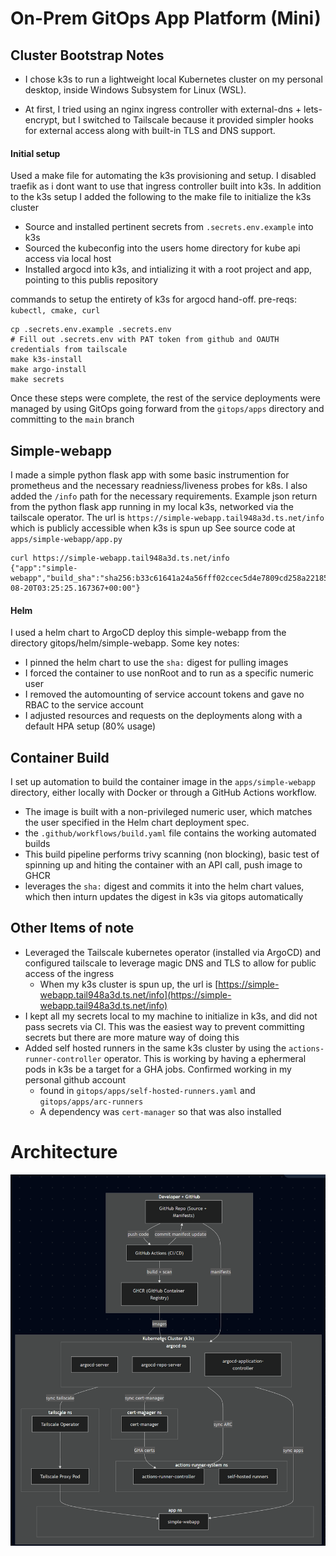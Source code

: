 # On-Prem GitOps App Platform (Mini)


## Cluster Bootstrap Notes
* I chose k3s to run a lightweight local Kubernetes cluster on my personal desktop, inside Windows Subsystem for Linux (WSL).

* At first, I tried using an nginx ingress controller with external-dns + lets-encrypt, but I switched to Tailscale because it provided simpler hooks for external access along with built-in TLS and DNS support.

#### Initial setup
Used a make file for automating the k3s provisioning and setup. I disabled traefik as i dont want to use that ingress controller built into k3s. In addition to the k3s setup I added the following to the make file to initialize the k3s cluster
* Source and installed pertinent secrets from `.secrets.env.example` into k3s
* Sourced the kubeconfig into the users home directory for kube api access via local host
* Installed argocd into k3s, and intializing it with a root project and app, pointing to this publis repository

commands to setup the entirety of k3s for argocd hand-off. pre-reqs: `kubectl, cmake, curl`
```
cp .secrets.env.example .secrets.env
# Fill out .secrets.env with PAT token from github and OAUTH credentials from tailscale
make k3s-install
make argo-install
make secrets
```

Once these steps were complete, the rest of the service deployments were managed by using GitOps going forward from the `gitops/apps` directory and committing to the `main` branch

## Simple-webapp
I made a simple python flask app with some basic instrumention for prometheus and the necessary readniess/liveness probes for k8s. I also added the `/info` path for the necessary requirements. Example json return from the python flask app running in my local k3s, networked via the tailscale operator.
The url is `https://simple-webapp.tail948a3d.ts.net/info` which is publicly accessible when k3s is spun up
See source code at `apps/simple-webapp/app.py`
```
curl https://simple-webapp.tail948a3d.ts.net/info
{"app":"simple-webapp","build_sha":"sha256:b33c61641a24a56fff02ccec5d4e7809cd258a22185a4105c4c698be2d701126","timestamp":"2025-08-20T03:25:25.167367+00:00"}
```
#### Helm
I used a helm chart to ArgoCD deploy this simple-webapp from the directory gitops/helm/simple-webapp. Some key notes:
* I pinned the helm chart to use the `sha:` digest for pulling images
* I forced the container to use nonRoot and to run as a specific numeric user
* I removed the automounting of service account tokens and gave no RBAC to the service account
* I adjusted resources and requests on the deployments along with a default HPA setup (80% usage)

## Container Build
I set up automation to build the container image in the `apps/simple-webapp` directory, either locally with Docker or through a GitHub Actions workflow.

* The image is built with a non-privileged numeric user, which matches the user specified in the Helm chart deployment spec.
* the `.github/workflows/build.yaml` file contains the working automated builds
* This build pipeline performs trivy scanning (non blocking), basic test of spinning up and hiting the container with an API call, push image to GHCR
* leverages the `sha:` digest and commits it into the helm chart values, which then inturn updates the digest in k3s via gitops automatically

## Other Items of note
* Leveraged the Tailscale kubernetes operator (installed via ArgoCD) and configured tailscale to leverage magic DNS and TLS to allow for public access of the ingress
  * When my k3s cluster is spun up, the url is [https://simple-webapp.tail948a3d.ts.net/info](https://simple-webapp.tail948a3d.ts.net/info)
* I kept all my secrets local to my machine to initialize in k3s, and did not pass secrets via CI. This was the easiest way to prevent committing secrets but there are more mature way of doing this
* Added self hosted runners in the same k3s cluster by using the `actions-runner-controller` operator. This is working by having a ephermeral pods in k3s be a target for a GHA jobs. Confirmed working in my personal github account
  * found in `gitops/apps/self-hosted-runners.yaml` and `gitops/apps/arc-runners`
  * A dependency was `cert-manager` so that was also installed

# Architecture
<img src="diagram.png" alt="Architecture Diagram" width="600"/>